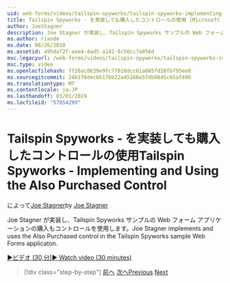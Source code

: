```yaml
---
uid: web-forms/videos/tailspin-spyworks/tailspin-spyworks-implementing-and-using-the-also-purchased-control
title: Tailspin Spyworks - を実装しても購入したコントロールの使用 |Microsoft Docs
author: JoeStagner
description: Joe Stagner が実装し、Tailspin Spyworks サンプルの Web フォーム アプリケーションの購入もコントロールを使用します。
ms.author: riande
ms.date: 08/26/2010
ms.assetid: a95daf2f-aae4-4ad5-a142-8c58cc7a056d
msc.legacyurl: /web-forms/videos/tailspin-spyworks/tailspin-spyworks-implementing-and-using-the-also-purchased-control
msc.type: video
ms.openlocfilehash: ff26ac8639e9fc77010dcc61a685fd28fb795ee0
ms.sourcegitcommit: 24b1f6decbb17bb22a45166e5fdb0845c65af498
ms.translationtype: MT
ms.contentlocale: ja-JP
ms.lasthandoff: 03/01/2019
ms.locfileid: "57054299"
---
```

<a name="tailspin-spyworks---implementing-and-using-the-also-purchased-control"></a><span data-ttu-id="db859-103">Tailspin Spyworks - を実装しても購入したコントロールの使用</span><span class="sxs-lookup"><span data-stu-id="db859-103">Tailspin Spyworks - Implementing and Using the Also Purchased Control</span></span>
====================
<span data-ttu-id="db859-104">によって[Joe Stagner](https://github.com/JoeStagner)</span><span class="sxs-lookup"><span data-stu-id="db859-104">by [Joe Stagner](https://github.com/JoeStagner)</span></span>

<span data-ttu-id="db859-105">Joe Stagner が実装し、Tailspin Spyworks サンプルの Web フォーム アプリケーションの購入もコントロールを使用します。</span><span class="sxs-lookup"><span data-stu-id="db859-105">Joe Stagner implements and uses the Also Purchased control in the Tailspin Spyworks sample Web Forms applicaton.</span></span>

[<span data-ttu-id="db859-106">&#9654;ビデオ (30 分)</span><span class="sxs-lookup"><span data-stu-id="db859-106">&#9654; Watch video (30 minutes)</span></span>](https://channel9.msdn.com/Blogs/ASP-NET-Site-Videos/tailspin-spyworks-implementing-and-using-the-also-purchased-control)

> [!div class="step-by-step"]
> <span data-ttu-id="db859-107">[前へ](tailspin-spyworks-creating-and-using-the-popular-products-control.md)
> [次へ](tailspin-spyworks-intro-ui-and-edm.md)</span><span class="sxs-lookup"><span data-stu-id="db859-107">[Previous](tailspin-spyworks-creating-and-using-the-popular-products-control.md)
[Next](tailspin-spyworks-intro-ui-and-edm.md)</span></span>
